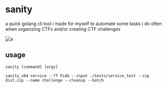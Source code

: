 # sanity

a quick golang cli tool i made for myself to automate some tasks i do often when organizing CTFs and/or creating CTF challenges

![a](https://i.gyazo.com/cd6399180bd7e49ddf21e1a769b4f31e.png)

## usage
```
sanity [command] [args]

sanity_x64 service --ff FLAG --input ./tests/service_test --zip dist.zip --name challenge --cleanup --batch
```